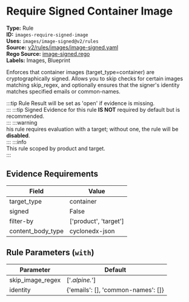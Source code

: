 # Require Signed Container Image  
**Type:** Rule  
**ID:** `images-require-signed-image`  
**Uses:** `images/image-signed@v2/rules`  
**Source:** [v2/rules/images/image-signed.yaml](https://github.com/scribe-public/sample-policies/v2/rules/images/image-signed.yaml)  
**Rego Source:** [image-signed.rego](https://github.com/scribe-public/sample-policies/v2/rules/images/image-signed.rego)  
**Labels:** Images, Blueprint  

Enforces that container images (target_type=container) are cryptographically signed.
Allows you to skip checks for certain images matching skip_regex, and optionally
ensures that the signer's identity matches specified emails or common-names.


:::tip 
Rule Result will be set as 'open' if evidence is missing.  
::: 
:::tip 
Signed Evidence for this rule **IS NOT** required by default but is recommended.  
::: 
:::warning  
his rule requires evaluation with a target; without one, the rule will be **disabled**.  
::: 
:::info  
This rule scoped by product and target.  
:::  

## Evidence Requirements  
| Field | Value |
|-------|-------|
| target_type | container |
| signed | False |
| filter-by | ['product', 'target'] |
| content_body_type | cyclonedx-json |

## Rule Parameters (`with`)  
| Parameter | Default |
|-----------|---------|
| skip_image_regex | ['.*alpine.*'] |
| identity | {'emails': [], 'common-names': []} |
